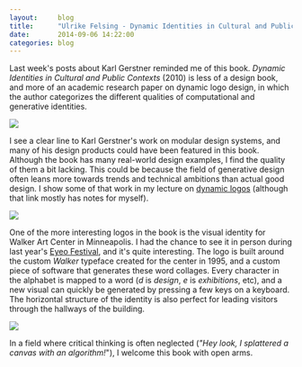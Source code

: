 ```yaml
---
layout:     blog
title:      "Ulrike Felsing - Dynamic Identities in Cultural and Public Contexts"
date:       2014-09-06 14:22:00
categories: blog
---
```


Last week's posts about Karl Gerstner reminded me of this book. *Dynamic Identities in Cultural and Public Contexts* (2010) is less of a design book, and more of an academic research paper on dynamic logo design, in which the author categorizes the different qualities of computational and generative identities.

<div class="wide-750">
  <img src="{% asset_path blog/books/dynamicidentities1.jpg %}" />
</div>

I see a clear line to Karl Gerstner's work on modular design systems, and many of his design products could have been featured in this book. Although the book has many real-world design examples, I find the quality of them a bit lacking. This could be because the field of generative design often leans more towards trends and technical ambitions than actual good design. I show some of that work in my lecture on [dynamic logos](http://printingcode.runemadsen.com/lecture-logo/) (although that link mostly has notes for myself).

<div class="wide-750">
  <img src="{% asset_path blog/books/dynamicidentities2.jpg %}" />
</div>

One of the more interesting logos in the book is the visual identity for Walker Art Center in Minneapolis. I had the chance to see it in person during last year's [Eyeo Festival](http://eyeofestival.com/), and it's quite interesting. The logo is built around the custom *Walker* typeface created for the center in 1995, and a custom piece of software that generates these word collages. Every character in the alphabet is mapped to a word (*d* is *design*, *e* is *exhibitions*, etc), and a new visual can quickly be generated by pressing a few keys on a keyboard. The horizontal structure of the identity is also perfect for leading visitors through the hallways of the building.

<div class="wide-750">
  <img src="{% asset_path blog/books/dynamicidentities3.jpg %}" />
</div>

In a field where critical thinking is often neglected (*"Hey look, I splattered a canvas with an algorithm!*"), I welcome this book with open arms.
